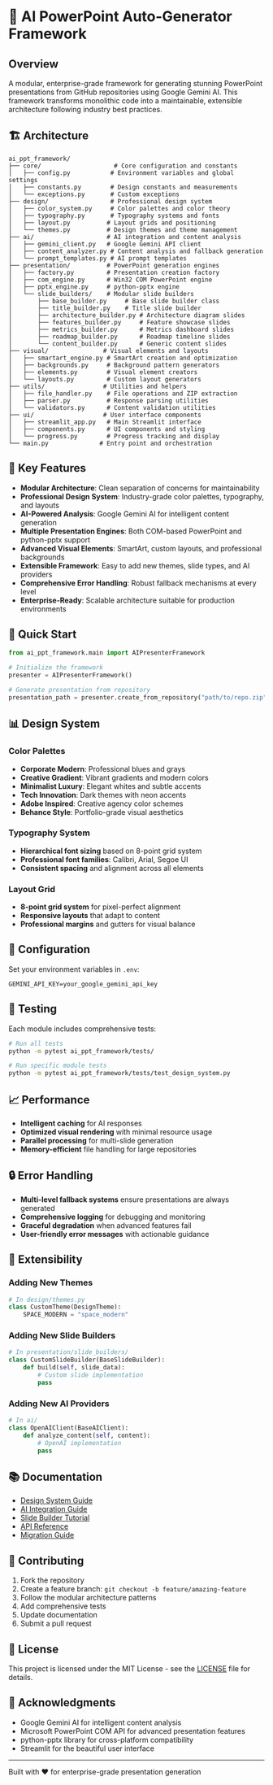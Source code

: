 # 🚀 AI PowerPoint Auto-Generator Framework

## Overview

A modular, enterprise-grade framework for generating stunning PowerPoint presentations from GitHub repositories using Google Gemini AI. This framework transforms monolithic code into a maintainable, extensible architecture following industry best practices.

## 🏗️ Architecture

```
ai_ppt_framework/
├── core/                    # Core configuration and constants
│   ├── config.py           # Environment variables and global settings
│   ├── constants.py        # Design constants and measurements
│   └── exceptions.py       # Custom exceptions
├── design/                 # Professional design system
│   ├── color_system.py     # Color palettes and color theory
│   ├── typography.py       # Typography systems and fonts
│   ├── layout.py          # Layout grids and positioning
│   └── themes.py          # Design themes and theme management
├── ai/                    # AI integration and content analysis
│   ├── gemini_client.py   # Google Gemini API client
│   ├── content_analyzer.py # Content analysis and fallback generation
│   └── prompt_templates.py # AI prompt templates
├── presentation/          # PowerPoint generation engines
│   ├── factory.py         # Presentation creation factory
│   ├── com_engine.py      # Win32 COM PowerPoint engine
│   ├── pptx_engine.py     # python-pptx engine
│   └── slide_builders/    # Modular slide builders
│       ├── base_builder.py     # Base slide builder class
│       ├── title_builder.py    # Title slide builder
│       ├── architecture_builder.py # Architecture diagram slides
│       ├── features_builder.py     # Feature showcase slides
│       ├── metrics_builder.py      # Metrics dashboard slides
│       ├── roadmap_builder.py      # Roadmap timeline slides
│       └── content_builder.py      # Generic content slides
├── visual/               # Visual elements and layouts
│   ├── smartart_engine.py # SmartArt creation and optimization
│   ├── backgrounds.py     # Background pattern generators
│   ├── elements.py        # Visual element creators
│   └── layouts.py         # Custom layout generators
├── utils/                # Utilities and helpers
│   ├── file_handler.py    # File operations and ZIP extraction
│   ├── parser.py          # Response parsing utilities
│   └── validators.py      # Content validation utilities
├── ui/                   # User interface components
│   ├── streamlit_app.py   # Main Streamlit interface
│   ├── components.py      # UI components and styling
│   └── progress.py        # Progress tracking and display
└── main.py              # Entry point and orchestration
```

## 🎯 Key Features

- **Modular Architecture**: Clean separation of concerns for maintainability
- **Professional Design System**: Industry-grade color palettes, typography, and layouts
- **AI-Powered Analysis**: Google Gemini AI for intelligent content generation
- **Multiple Presentation Engines**: Both COM-based PowerPoint and python-pptx support
- **Advanced Visual Elements**: SmartArt, custom layouts, and professional backgrounds
- **Extensible Framework**: Easy to add new themes, slide types, and AI providers
- **Comprehensive Error Handling**: Robust fallback mechanisms at every level
- **Enterprise-Ready**: Scalable architecture suitable for production environments

## 🚀 Quick Start

```python
from ai_ppt_framework.main import AIPresenterFramework

# Initialize the framework
presenter = AIPresenterFramework()

# Generate presentation from repository
presentation_path = presenter.create_from_repository("path/to/repo.zip")
```

## 📊 Design System

### Color Palettes

- **Corporate Modern**: Professional blues and grays
- **Creative Gradient**: Vibrant gradients and modern colors
- **Minimalist Luxury**: Elegant whites and subtle accents
- **Tech Innovation**: Dark themes with neon accents
- **Adobe Inspired**: Creative agency color schemes
- **Behance Style**: Portfolio-grade visual aesthetics

### Typography System

- **Hierarchical font sizing** based on 8-point grid system
- **Professional font families**: Calibri, Arial, Segoe UI
- **Consistent spacing** and alignment across all elements

### Layout Grid

- **8-point grid system** for pixel-perfect alignment
- **Responsive layouts** that adapt to content
- **Professional margins** and gutters for visual balance

## 🔧 Configuration

Set your environment variables in `.env`:

```env
GEMINI_API_KEY=your_google_gemini_api_key
```

## 🧪 Testing

Each module includes comprehensive tests:

```bash
# Run all tests
python -m pytest ai_ppt_framework/tests/

# Run specific module tests
python -m pytest ai_ppt_framework/tests/test_design_system.py
```

## 📈 Performance

- **Intelligent caching** for AI responses
- **Optimized visual rendering** with minimal resource usage
- **Parallel processing** for multi-slide generation
- **Memory-efficient** file handling for large repositories

## 🔒 Error Handling

- **Multi-level fallback systems** ensure presentations are always generated
- **Comprehensive logging** for debugging and monitoring
- **Graceful degradation** when advanced features fail
- **User-friendly error messages** with actionable guidance

## 🌟 Extensibility

### Adding New Themes

```python
# In design/themes.py
class CustomTheme(DesignTheme):
    SPACE_MODERN = "space_modern"
```

### Adding New Slide Builders

```python
# In presentation/slide_builders/
class CustomSlideBuilder(BaseSlideBuilder):
    def build(self, slide_data):
        # Custom slide implementation
        pass
```

### Adding New AI Providers

```python
# In ai/
class OpenAIClient(BaseAIClient):
    def analyze_content(self, content):
        # OpenAI implementation
        pass
```

## 📚 Documentation

- [Design System Guide](docs/design_system.md)
- [AI Integration Guide](docs/ai_integration.md)
- [Slide Builder Tutorial](docs/slide_builders.md)
- [API Reference](docs/api_reference.md)
- [Migration Guide](docs/migration.md)

## 🤝 Contributing

1. Fork the repository
2. Create a feature branch: `git checkout -b feature/amazing-feature`
3. Follow the modular architecture patterns
4. Add comprehensive tests
5. Update documentation
6. Submit a pull request

## 📄 License

This project is licensed under the MIT License - see the [LICENSE](LICENSE) file for details.

## 🙏 Acknowledgments

- Google Gemini AI for intelligent content analysis
- Microsoft PowerPoint COM API for advanced presentation features
- python-pptx library for cross-platform compatibility
- Streamlit for the beautiful user interface

---

Built with ❤️ for enterprise-grade presentation generation
